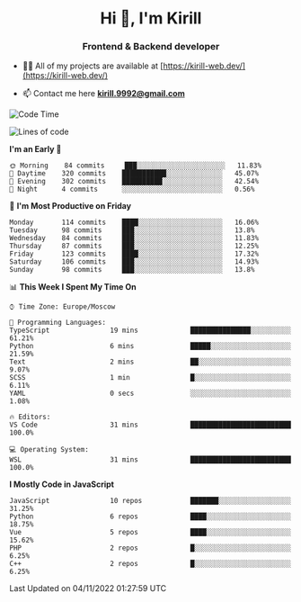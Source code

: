 <h1 align="center">Hi 👋, I'm Kirill</h1>
<h3 align="center">Frontend & Backend developer</h3>

- 👨‍💻 All of my projects are available at [https://kirill-web.dev/](https://kirill-web.dev/)

- 📫 Contact me here **kirill.9992@gmail.com**











<!--START_SECTION:waka-->
![Code Time](http://img.shields.io/badge/Code%20Time-1%2C168%20hrs%2039%20mins-blue)

![Lines of code](https://img.shields.io/badge/From%20Hello%20World%20I%27ve%20Written-527%20Thousand%20lines%20of%20code-blue)

**I'm an Early 🐤** 

```text
🌞 Morning    84 commits     ███░░░░░░░░░░░░░░░░░░░░░░   11.83% 
🌆 Daytime    320 commits    ███████████░░░░░░░░░░░░░░   45.07% 
🌃 Evening    302 commits    ██████████░░░░░░░░░░░░░░░   42.54% 
🌙 Night      4 commits      ░░░░░░░░░░░░░░░░░░░░░░░░░   0.56%

```
📅 **I'm Most Productive on Friday** 

```text
Monday       114 commits    ████░░░░░░░░░░░░░░░░░░░░░   16.06% 
Tuesday      98 commits     ███░░░░░░░░░░░░░░░░░░░░░░   13.8% 
Wednesday    84 commits     ███░░░░░░░░░░░░░░░░░░░░░░   11.83% 
Thursday     87 commits     ███░░░░░░░░░░░░░░░░░░░░░░   12.25% 
Friday       123 commits    ████░░░░░░░░░░░░░░░░░░░░░   17.32% 
Saturday     106 commits    ███░░░░░░░░░░░░░░░░░░░░░░   14.93% 
Sunday       98 commits     ███░░░░░░░░░░░░░░░░░░░░░░   13.8%

```


📊 **This Week I Spent My Time On** 

```text
⌚︎ Time Zone: Europe/Moscow

💬 Programming Languages: 
TypeScript               19 mins             ███████████████░░░░░░░░░░   61.21% 
Python                   6 mins              █████░░░░░░░░░░░░░░░░░░░░   21.59% 
Text                     2 mins              ██░░░░░░░░░░░░░░░░░░░░░░░   9.07% 
SCSS                     1 min               █░░░░░░░░░░░░░░░░░░░░░░░░   6.11% 
YAML                     0 secs              ░░░░░░░░░░░░░░░░░░░░░░░░░   1.08%

🔥 Editors: 
VS Code                  31 mins             █████████████████████████   100.0%

💻 Operating System: 
WSL                      31 mins             █████████████████████████   100.0%

```

**I Mostly Code in JavaScript** 

```text
JavaScript               10 repos            ███████░░░░░░░░░░░░░░░░░░   31.25% 
Python                   6 repos             ████░░░░░░░░░░░░░░░░░░░░░   18.75% 
Vue                      5 repos             ████░░░░░░░░░░░░░░░░░░░░░   15.62% 
PHP                      2 repos             █░░░░░░░░░░░░░░░░░░░░░░░░   6.25% 
C++                      2 repos             █░░░░░░░░░░░░░░░░░░░░░░░░   6.25%

```



 Last Updated on 04/11/2022 01:27:59 UTC
<!--END_SECTION:waka-->

